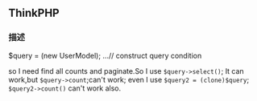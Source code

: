 ## ThinkPHP

### 描述
$query = (new UserModel);
...// construct query condition 

so I need find all counts and paginate.So I use `$query->select()`; It can work,but `$query->count`;can't  work;
even I use `$query2 = (clone)$query`; `$query2->count()` can't work also.